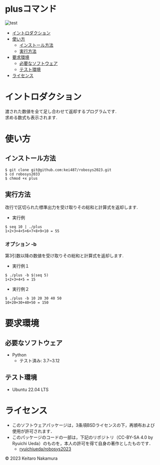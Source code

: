 # plusコマンド
![test](https://github.com/kei487/robosys2023/actions/workflows/test.yml/badge.svg)

* [イントロダクション](#イントロダクション)
* [使い方](#使い方)
  * [インストール方法](#インストール方法)
  * [実行方法](#コードの実行方法)
* [要求環境](#要求環境)
  * [必要なソフトウェア](#必要なソフトウェア)
  * [テスト環境](#テスト環境)
* [ライセンス](#ライセンス)

# イントロダクション
  渡された数値を全て足し合わせて返却するプログラムです.  
  求める数式も表示されます.

# 使い方
## インストール方法
```
$ git clone git@github.com:kei487/robosys2023.git
$ cd robosys2033
$ chmod +x plus
```

## 実行方法
 改行で区切られた標準出力を受け取りその総和と計算式を返却します.
* 実行例
```
$ seq 10 | ./plus 
1+2+3+4+5+6+7+8+9+10 = 55
```
### オプション -b
第3引数以降の数値を受け取りその総和と計算式を返却します.
* 実行例１
```
$ ./plus -b $(seq 5)
1+2+3+4+5 = 15
```
* 実行例２
```
$ ./plus -b 10 20 30 40 50
10+20+30+40+50 = 150
```

# 要求環境
## 必要なソフトウェア
* Python
  * テスト済み: 3.7~3.12

## テスト環境
* Ubuntu 22.04 LTS

# ライセンス
* このソフトウェアパッケージは，3条項BSDライセンスの下，再頒布および使用が許可されます．
 * このパッケージのコードの一部は，下記のリポジトリ（CC-BY-SA 4.0 by Ryuichi Ueda）のものを，本人の許可を得て自身の著作としたものです．
      * [ryuichiueda/robosys2023](https://github.com/ryuichiueda/robosys2023.git)
 
 © 2023 Keitaro Nakamura 
